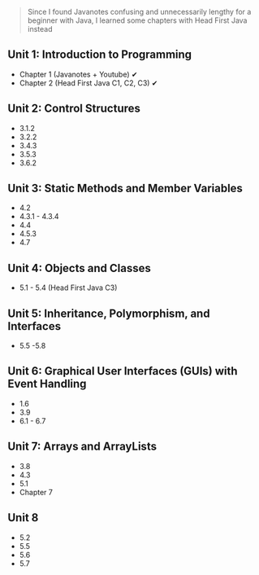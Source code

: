 > Since I found Javanotes confusing and unnecessarily lengthy for a beginner with Java, I learned some chapters with Head First Java instead

## Unit 1: Introduction to Programming

- Chapter 1 (Javanotes + Youtube) ✔
- Chapter 2 (Head First Java C1, C2, C3) ✔

## Unit 2: Control Structures

- 3.1.2
- 3.2.2
- 3.4.3
- 3.5.3
- 3.6.2

## Unit 3: Static Methods and Member Variables

- 4.2
- 4.3.1 - 4.3.4
- 4.4
- 4.5.3
- 4.7

## Unit 4: Objects and Classes

- 5.1 - 5.4 (Head First Java C3)

## Unit 5: Inheritance, Polymorphism, and Interfaces

- 5.5 -5.8

## Unit 6: Graphical User Interfaces (GUIs) with Event Handling

- 1.6
- 3.9
- 6.1 - 6.7

## Unit 7: Arrays and ArrayLists

- 3.8
- 4.3
- 5.1
- Chapter 7

## Unit 8

- 5.2
- 5.5
- 5.6
- 5.7
